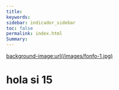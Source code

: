 ```yaml
---
title: 
keywords: 
sidebar: indicador_sidebar
toc: false
permalink: index.html
Summary:
---
```



<head>
<script>
    /**
    * Array con las imagenes que se iran mostrando en la web
    */
	var index=0
    var imagenes=new Array(
        'images/fondo-1.jpg',
        'images/fondo-2.jpg',
        'images/fondo-3.jpg',
        'images/fondo-4.jpg'
    );
 
    /**
    * Funcion para cambiar la imagen
    */
    function rotarImagenes()
    {
	  
        $('body').css("background-image", 'url(' + imagenes[index] + ')');          
           index++;
           if(index == 4)
      index = 0;
    }
 
    /**
    * Función que se ejecuta una vez cargada la página
    */
    onload=function()
    {
        // Cargamos una imagen aleatoria
        rotarImagenes();
 
        // Indicamos que cada  segundos cambie la imagen
        setInterval(rotarImagenes,3000);
    }
</script>
</head>
 

 
<background-image:url(/images/fonfo-1.jpg)>
 <h1>hola si 15</h1>
